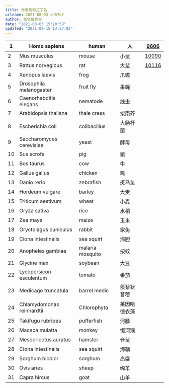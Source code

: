 ```yaml
---
title: 常用物种拉丁名
urlname: 2021-08-03-xn57o7
author: 章鱼猫先生
date: "2021-08-03 15:20:58"
updated: "2021-09-15 13:37:02"
---
```


| 1   | Homo sapiens              | human            | 人           | [9606](https://www.ncbi.nlm.nih.gov/Taxonomy/Browser/wwwtax.cgi?id=9606)   |
| --- | ------------------------- | ---------------- | ------------ | -------------------------------------------------------------------------- |
| 2   | Mus musculus              | mouse            | 小鼠         | [10090](https://www.ncbi.nlm.nih.gov/Taxonomy/Browser/wwwtax.cgi?id=10090) |
| 3   | Rattus norvegicus         | rat              | 大鼠         | [10116](https://www.ncbi.nlm.nih.gov/Taxonomy/Browser/wwwtax.cgi?id=10116) |
| 4   | Xenopus laevis            | frog             | 爪蟾         |                                                                            |
| 5   | Drosophila melanogaster   | fruit fly        | 果蝇         |                                                                            |
| 6   | Caenorhabditis elegans    | nematode         | 线虫         |                                                                            |
| 7   | Arabidopsis thaliana      | thale cress      | 拟南芥       |                                                                            |
| 8   | Escherichia coli          | colibacillus     | 大肠杆菌     |                                                                            |
| 9   | Saccharomyces cerevisiae  | yeast            | 酵母         |                                                                            |
| 10  | Sus scrofa                | pig              | 猪           |                                                                            |
| 11  | Bos taurus                | cow              | 牛           |                                                                            |
| 12  | Gallus gallus             | chicken          | 鸡           |                                                                            |
| 13  | Danio rerio               | zebrafish        | 斑马鱼       |                                                                            |
| 14  | Hordeum vulgare           | barley           | 大麦         |                                                                            |
| 15  | Triticum aestivum         | wheat            | 小麦         |                                                                            |
| 16  | Oryza sativa              | rice             | 水稻         |                                                                            |
| 17  | Zea mays                  | maize            | 玉米         |                                                                            |
| 18  | Oryctolagus cuniculus     | rabbit           | 家兔         |                                                                            |
| 19  | Ciona intestinalis        | sea squirt       | 海胆         |                                                                            |
| 20  | Anopheles gambiae         | malaria mosquito | 按蚊         |                                                                            |
| 21  | Glycine max               | soybean          | 大豆         |                                                                            |
| 22  | Lycopersicon esculentum   | tomato           | 番茄         |                                                                            |
| 23  | Medicago truncatula       | barrel medic     | 蒺藜状苜蓿   |                                                                            |
| 24  | Chlamydomonas reinhardtii | Chlorophyta      | 莱因哈德衣藻 |                                                                            |
| 25  | Takifugu rubripes         | pufferfish       | 河豚         |                                                                            |
| 26  | Macaca mulatta            | monkey           | 恒河猴       |                                                                            |
| 27  | Mesocricetus auratus      | hamster          | 仓鼠         |                                                                            |
| 28  | Ciona intestinalis        | sea squirt       | 海鞘         |                                                                            |
| 29  | Sorghum bicolor           | sorghum          | 高粱         |                                                                            |
| 30  | Ovis aries                | sheep            | 绵羊         |                                                                            |
| 31  | Capra hircus              | goat             | 山羊         |                                                                            |
